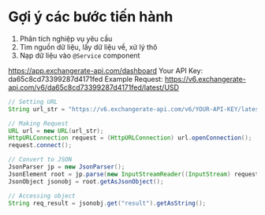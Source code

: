 # Gợi ý các bước tiến hành

1. Phân tích nghiệp vụ yêu cầu
2. Tìm nguồn dữ liệu, lấy dữ liệu về, xử lý thô
3. Nạp dữ liệu vào ```@Service``` component



https://app.exchangerate-api.com/dashboard
Your API Key: da65c8cd73399287d4171fed
Example Request: https://v6.exchangerate-api.com/v6/da65c8cd73399287d4171fed/latest/USD

```java
// Setting URL
String url_str = "https://v6.exchangerate-api.com/v6/YOUR-API-KEY/latest/USD";

// Making Request
URL url = new URL(url_str);
HttpURLConnection request = (HttpURLConnection) url.openConnection();
request.connect();

// Convert to JSON
JsonParser jp = new JsonParser();
JsonElement root = jp.parse(new InputStreamReader((InputStream) request.getContent()));
JsonObject jsonobj = root.getAsJsonObject();

// Accessing object
String req_result = jsonobj.get("result").getAsString();
```
